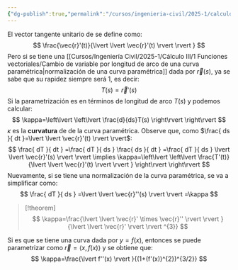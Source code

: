 ```yaml
---
{"dg-publish":true,"permalink":"/cursos/ingenieria-civil/2025-1/calculo-iii/1-funciones-vectoriales/curvatura-y-vector-tangente-unitario/","tags":["I1MAT1630"]}
---
```


El vector tangente unitario de se define como:
$$
\frac{\vec{r}'(t)}{\lvert \lvert \vec{r}'(t) \rvert \rvert }
$$
Pero si se tiene una [[Cursos/Ingeniería Civil/2025-1/Cálculo III/1 Funciones vectoriales/Cambio de variable por longitud de arco de una curva paramétrica\|normalización de una curva paramétrica]] dada por $\vec{r}(s)$, ya se sabe que su rapidez siempre será $1$, es decir:
$$
T(s)=\vec{r}'(s)
$$
Si la parametrización es en términos de longitud de arco $T(s)$ y podemos calcular:
$$
\kappa=\left\lvert  \left\lvert  \frac{d}{ds}T(s)   \right\rvert  \right\rvert 
$$
$\kappa$ es la **curvatura** de de la curva paramétrica. Observe que, como $\frac{ ds }{ dt }=\lvert \lvert \vec{r}'(t) \rvert \rvert$:
$$
\frac{ dT }{ dt } =\frac{ dT }{ ds } \frac{ ds }{ dt } =\frac{ dT }{ ds } \lvert \lvert \vec{r}'(s) \rvert \rvert \implies \kappa=\left\lvert  \left\lvert  \frac{T'(t)}{\lvert \lvert \vec{r}'(t) \rvert \rvert }  \right\rvert  \right\rvert 
$$
Nuevamente, si se tiene una normalización de la curva paramétrica, se va a simplificar como:
$$
\frac{ dT }{ ds } =\lvert \lvert \vec{r}''(s) \rvert \rvert =\kappa
$$

> [!theorem]
> $$
> \kappa=\frac{\lvert \lvert \vec{r}' \times \vec{r}'' \rvert \rvert }{\lvert \lvert \vec{r}' \rvert \rvert ^{3}}
> $$

Si es que se tiene una curva dada por $y=f(x)$, entonces se puede parametrizar como $\vec{r}=\langle x,f(x) \rangle$ y se obtiene que:
$$
\kappa=\frac{\lvert f''(x) \rvert }{(1+(f'(x))^{2})^{3/2}}
$$

